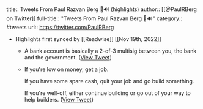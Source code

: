 title:: Tweets From Paul Razvan Berg 🦇🔊 (highlights)
author:: [[@PaulRBerg on Twitter]]
full-title:: "Tweets From Paul Razvan Berg 🦇🔊"
category:: #tweets
url:: https://twitter.com/PaulRBerg

- Highlights first synced by [[Readwise]] [[Nov 19th, 2022]]
	- A bank account is basically a 2-of-3 multisig between you, the bank and the government. ([View Tweet](https://twitter.com/PaulRBerg/status/1284051109804466176))
	- If you're low on money, get a job.
	  
	  If you have some spare cash, quit your job and go build something.
	  
	  If you're well-off, either continue building or go out of your way to help builders. ([View Tweet](https://twitter.com/PaulRBerg/status/1455649192626565122))